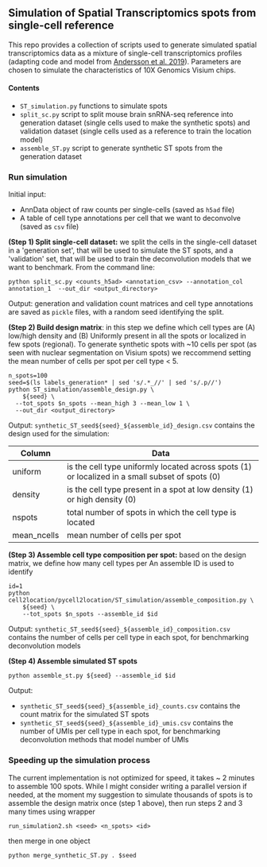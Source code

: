 ## Simulation of Spatial Transcriptomics spots from single-cell reference

<!-- Note: This folder provides a collection of scripts we used to simulated data but the scripts need to be edited to be used on other platforms (contains hard-coded paths for our HPC). -->
This repo provides a collection of scripts used to generate simulated spatial transcriptomics data as a mixture of single-cell transcriptomics profiles (adapting code and model from [Andersson et al. 2019](https://www.biorxiv.org/content/10.1101/2019.12.13.874495v1)). Parameters are chosen to simulate the characteristics of 10X Genomics Visium chips.

#### Contents

- `ST_simulation.py` functions to simulate spots
- `split_sc.py` script to split mouse brain snRNA-seq reference into generation dataset (single cells used to make the synthetic spots) and validation dataset (single cells used as a reference to train the location model)
- `assemble_ST.py` script to generate synthetic ST spots from the generation dataset

### Run simulation 

Initial input: 

- AnnData object of raw counts per single-cells (saved as `h5ad` file)
- A table of cell type annotations per cell that we want to deconvolve (saved as `csv` file)

**(Step 1) Split single-cell dataset:** we split the cells in the single-cell dataset in a 'generation set', that will be used to simulate the ST spots, and a 'validation' set, that will be used to train the deconvolution models that we want to benchmark. From the command line:

```
python split_sc.py <counts_h5ad> <annotation_csv> --annotation_col annotation_1  --out_dir <output_directory>
```

Output: generation and validation count matrices and cell type annotations are saved as `pickle` files, with a random seed identifying the split. 

**(Step 2) Build design matrix**: in this step we define which cell types are (A) low/high density and (B) Uniformly present in all the spots or localized in few spots (regional). To generate synthetic spots with ~10 cells per spot (as seen with nuclear segmentation on Visium spots) we reccommend setting the mean number of cells per spot per cell type < 5.

```
n_spots=100
seed=$(ls labels_generation* | sed 's/.*_//' | sed 's/.p//')
python ST_simulation/assemble_design.py \
    ${seed} \
  --tot_spots $n_spots --mean_high 3 --mean_low 1 \
  --out_dir <output_directory>
```

Output: `synthetic_ST_seed${seed}_${assemble_id}_design.csv` contains the design used for the simulation:

| **Column**  | **Data**                                                                                         |
|-------------|--------------------------------------------------------------------------------------------------|
| uniform     | is the cell type uniformly located across spots (1) or localized in a small subset of spots (0)  |
| density     | is the cell type present in a spot at low density (1) or high density (0)                        |
| nspots      | total number of spots in which the cell type is located                                          |
| mean_ncells | mean number of cells per spot                                                                    |

**(Step 3) Assemble cell type composition per spot:** based on the design matrix, we define how many cell types per  An assemble ID is used to identify 
```
id=1
python cell2location/pycell2location/ST_simulation/assemble_composition.py \
    ${seed} \
    --tot_spots $n_spots --assemble_id $id
```

Output: `synthetic_ST_seed${seed}_${assemble_id}_composition.csv` contains the number of cells per cell type in each spot, for benchmarking deconvolution models

**(Step 4) Assemble simulated ST spots**
```
python assemble_st.py ${seed} --assemble_id $id
```

Output:

- `synthetic_ST_seed${seed}_${assemble_id}_counts.csv` contains the count matrix for the simulated ST spots
- `synthetic_ST_seed${seed}_${assemble_id}_umis.csv` contains the number of UMIs per cell type in each spot, for benchmarking deconvolution methods that model number of UMIs


### Speeding up the simulation process

The current implementation is not optimized for speed, it takes ~ 2 minutes to assemble 100 spots. While I might consider writing a parallel version if needed, at the moment my suggestion to simulate thousands of spots is to assemble the design matrix once (step 1 above), then run steps 2 and 3 many times using wrapper 
```
run_simulation2.sh <seed> <n_spots> <id> 
```
then merge in one object
```
python merge_synthetic_ST.py . $seed
```


